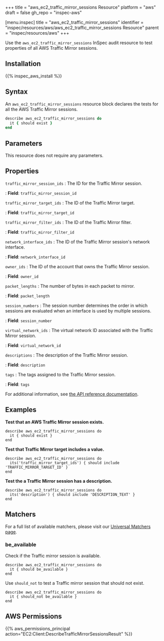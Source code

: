 +++
title = "aws_ec2_traffic_mirror_sessions Resource"
platform = "aws"
draft = false
gh_repo = "inspec-aws"

[menu.inspec]
title = "aws_ec2_traffic_mirror_sessions"
identifier = "inspec/resources/aws/aws_ec2_traffic_mirror_sessions Resource"
parent = "inspec/resources/aws"
+++

Use the `aws_ec2_traffic_mirror_sessions` InSpec audit resource to test properties of all AWS Traffic Mirror sessions.

## Installation

{{% inspec_aws_install %}}

## Syntax

An `aws_ec2_traffic_mirror_sessions` resource block declares the tests for all the  AWS Traffic Mirror sessions.

```ruby
describe aws_ec2_traffic_mirror_sessions do
  it { should exist }
end
```

## Parameters

This resource does not require any parameters.

## Properties

`traffic_mirror_session_ids`
: The ID for the Traffic Mirror session.

: **Field**: `traffic_mirror_session_id`

`traffic_mirror_target_ids`
: The ID of the Traffic Mirror target.

: **Field**: `traffic_mirror_target_id`

`traffic_mirror_filter_ids`
: The ID of the Traffic Mirror filter.

: **Field**: `traffic_mirror_filter_id`

`network_interface_ids`
: The ID of the Traffic Mirror session's network interface.

: **Field**: `network_interface_id`

`owner_ids`
: The ID of the account that owns the Traffic Mirror session.

: **Field**: `owner_id`

`packet_lengths`
: The number of bytes in each packet to mirror.

: **Field**: `packet_length`

`session_numbers`
: The session number determines the order in which sessions are evaluated when an interface is used by multiple sessions.

: **Field**: `session_number`

`virtual_network_ids`
: The virtual network ID associated with the Traffic Mirror session.

: **Field**: `virtual_network_id`

`descriptions`
: The description of the Traffic Mirror session.

: **Field**: `description`

`tags`
: The tags assigned to the Traffic Mirror session.

: **Field**: `tags`

For additional information, see [the API reference documentation](https://docs.aws.amazon.com/AWSEC2/latest/APIReference/API_TrafficMirrorSession.html).

## Examples

**Test that an AWS Traffic Mirror session exists.**

    describe aws_ec2_traffic_mirror_sessions do
      it { should exist }
    end

**Test that Traffic Mirror target includes a value.**

    describe aws_ec2_traffic_mirror_sessions do
      its('traffic_mirror_target_ids') { should include 'TRAFFIC_MIRROR_TARGET_ID' }
    end

**Test the a Traffic Mirror session has a description.**

    describe aws_ec2_traffic_mirror_sessions do
      its('description') { should include 'DESCRIPTION_TEXT' }
    end

## Matchers

For a full list of available matchers, please visit our [Universal Matchers page](https://www.inspec.io/docs/reference/matchers/).

### be_available

Check if the Traffic mirror session is available.

    describe aws_ec2_traffic_mirror_sessions do
      it { should be_available }
    end

Use `should_not` to test a Traffic mirror session that should not exist.

    describe aws_ec2_traffic_mirror_sessions do
      it { should_not be_available }
    end

## AWS Permissions

{{% aws_permissions_principal action="EC2:Client:DescribeTrafficMirrorSessionsResult" %}}
